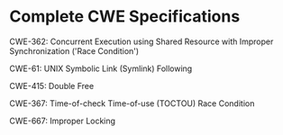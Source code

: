 

# Complete CWE Specifications

CWE-362: Concurrent Execution using Shared Resource with Improper Synchronization ('Race Condition')

CWE-61: UNIX Symbolic Link (Symlink) Following

CWE-415: Double Free

CWE-367: Time-of-check Time-of-use (TOCTOU) Race Condition

CWE-667: Improper Locking